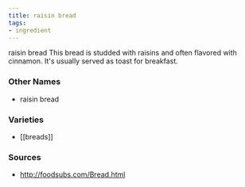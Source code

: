 ```yaml
---
title: raisin bread
tags:
- ingredient
---
```

raisin bread This bread is studded with raisins and often flavored with cinnamon. It's usually served as toast for breakfast.

### Other Names

* raisin bread

### Varieties

* [[breads]]

### Sources
* http://foodsubs.com/Bread.html
